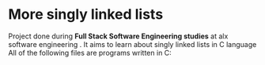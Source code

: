 # More singly linked lists
Project done during **Full Stack Software Engineering studies** at  alx software engineering . It aims to learn about singly linked lists in C language 
All of the following files are programs written in C:

